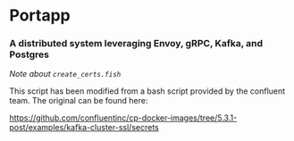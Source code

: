 # Portapp
### A distributed system leveraging Envoy, gRPC, Kafka, and Postgres


*Note about `create_certs.fish`*

This script has been modified from a bash script provided by the confluent team. The original can be found here: 

https://github.com/confluentinc/cp-docker-images/tree/5.3.1-post/examples/kafka-cluster-ssl/secrets